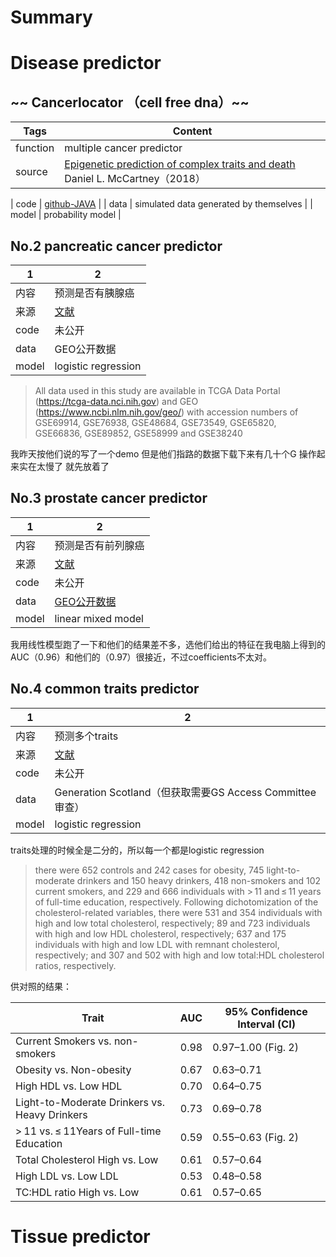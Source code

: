 # Summary


# Disease predictor

## ~~ Cancerlocator （cell free dna）~~

| Tags                                      | Content   |
|--------------------------------------------|-------|
| function   | multiple cancer predictor  | 
| source   | [Epigenetic prediction of complex traits and death](https://genomebiology.biomedcentral.com/articles/10.1186/s13059-017-1191-5?site=n_detail_link#Sec7) Daniel L. McCartney（2018）   | 

| code   | [github-JAVA](https://github.com/jasminezhoulab/CancerLocator/tree/v1.0.1)    | 
| data   | simulated data generated by themselves  | 
| model  | probability model  | 





## No.2 pancreatic cancer predictor

| 1                                      | 2   |
|--------------------------------------------|-------|
| 内容   | 预测是否有胰腺癌  | 
| 来源   | [文献](https://www.tandfonline.com/doi/full/10.1080/15592294.2019.1568178?scroll=top&needAccess=true) | 
| code   | 未公开   | 
| data   | GEO公开数据  | 
| model  | logistic regression  |

>All data used in this study are available in TCGA Data Portal (https://tcga-data.nci.nih.gov) and GEO (https://www.ncbi.nlm.nih.gov/geo/) with accession numbers of GSE69914, GSE76938, GSE48684, GSE73549, GSE65820, GSE66836, GSE89852, GSE58999 and GSE38240

我昨天按他们说的写了一个demo 但是他们指路的数据下载下来有几十个G 操作起来实在太慢了 就先放着了

## No.3 prostate cancer predictor

| 1                                      | 2   |
|--------------------------------------------|-------|
| 内容   | 预测是否有前列腺癌  | 
| 来源   | [文献](https://bmccancer.biomedcentral.com/articles/10.1186/s12885-017-3252-2) | 
| code   | 未公开   | 
| data   | [GEO公开数据](http://www.ncbi.nlm.nih.gov/geo/query/acc.cgi?acc=GSE76938)  | 
| model  | linear mixed model  |

我用线性模型跑了一下和他们的结果差不多，选他们给出的特征在我电脑上得到的AUC（0.96）和他们的（0.97）很接近，不过coefficients不太对。

## No.4 common traits predictor

| 1                                      | 2   |
|--------------------------------------------|-------|
| 内容   | 预测多个traits | 
| 来源   | [文献](https://genomebiology.biomedcentral.com/articles/10.1186/s13059-018-1514-1) | 
| code   | 未公开   | 
| data   | Generation Scotland（但获取需要GS Access Committee审查）  | 
| model  | logistic regression  |


traits处理的时候全是二分的，所以每一个都是logistic regression
>there were 652 controls and 242 cases for obesity, 745 light-to-moderate drinkers and 150 heavy drinkers, 418 non-smokers and 102 current smokers, and 229 and 666 individuals with > 11 and ≤ 11 years of full-time education, respectively. Following dichotomization of the cholesterol-related variables, there were 531 and 354 individuals with high and low total cholesterol, respectively; 89 and 723 individuals with high and low HDL cholesterol, respectively; 637 and 175 individuals with high and low LDL with remnant cholesterol, respectively; and 307 and 502 with high and low total:HDL cholesterol ratios, respectively.

供对照的结果：

| Trait                                      | AUC   | 95% Confidence Interval (CI)       |
|--------------------------------------------|-------|-------------------------------------|
| Current Smokers vs. non-smokers            | 0.98  | 0.97–1.00 (Fig. 2)                  |
| Obesity vs. Non-obesity                    | 0.67  | 0.63–0.71                           |
| High HDL vs. Low HDL                       | 0.70  | 0.64–0.75                           |
| Light-to-Moderate Drinkers vs. Heavy Drinkers| 0.73  | 0.69–0.78                           |
| > 11 vs. ≤ 11Years of Full-time Education    | 0.59  | 0.55–0.63 (Fig. 2)                  |
| Total Cholesterol High vs. Low              | 0.61  | 0.57–0.64                           |
| High LDL vs. Low LDL                        | 0.53  | 0.48–0.58                           |
| TC:HDL ratio High vs. Low               | 0.61  | 0.57–0.65                           |

# Tissue predictor




